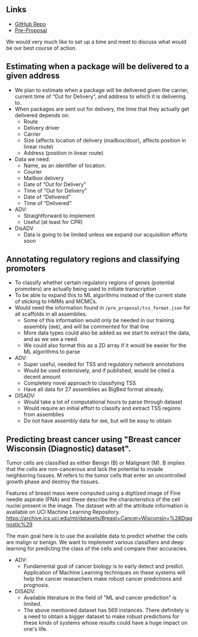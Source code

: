 ## Links

- [GitHub Repo](https://github.com/drosophominin/PH582-ML-Final_Project)
- [Pre-Proposal](https://docs.google.com/document/d/1BtWiQr21Crni3SstO6BSUOCDgrLlvCOQu6uzhpSgEAw/edit#)



We would very much like to set up a time and meet to discuss what would be our best course of action.

## Estimating when a package will be delivered to a given address
- We plan to estimate when a package will be delivered given the carrier, current time of “Out for Delivery”, and address to which it is delivering to.
- When packages are sent out for delivery, the time that they actually get delivered depends on:
	- Route
	- Delivery driver
	- Carrier
	- Size (affects location of delivery (mailbox/door), affects position in linear route)
	- Address (position in linear route)
- Data we need:
	- Name, as an identifier of location.
	- Courier
	- Mailbox delivery
	- Date of “Out for Delivery”
	- Time of “Out for Delivery”
	- Date of “Delivered”
	- Time of “Delivered”
- ADV:
	- Straightforward to implement
	- Useful (at least for CPR)
- DisADV
	- Data is going to be limited unless we expand our acquisition efforts soon

## Annotating regulatory regions and classifying promoters
- To classify whether certain regulatory regions of genes (potential promoters) are actually being used to initiate transcription
- To be able to expand this to ML algorithms instead of the current state of sticking to HMMs and MCMCs.
- Would need the information found in `/pre_proposal/tss_format.json` for all scaffolds in all assemblies.
	- Some of this information would only be needed in our training assembly (`dm6`), and will be commented for that line
	- More data types could also be added as we start to extract the data, and as we see a need
	- We could also format this as a 2D array if it would be easier for the ML algorithms to parse
- ADV:
	- Super useful, needed for TSS and regulatory network annotations
	- Would be used extensively, and if published, would be cited a decent amount
	- Completely novel approach to classifying TSS
	- Have all data for 27 assemblies as BigBed format already.
- DISADV:
	- Would take a lot of computational hours to parse through dataset
	- Would require an initial effort to classify and extract TSS regions from assemblies
	- Do not have assembly data for `dm6`, but will be easy to obtain

## Predicting breast cancer using "Breast cancer Wisconsin (Diagnostic) dataset".
Tumor cells are classified as either Benign (B) or Malignant (M). B implies that the cells are non-cancerous and lack the potential to invade neighboring tissues. M refers to the tumor cells that enter an uncontrolled growth phase and destroy the tissues.

Features of breast mass were computed using a digitized image of Fine needle aspirate (FNA) and these describe the characteristics of the cell nuclei present in the image. The dataset with all the attribute information is available on UCI Machine Learning Repository. https://archive.ics.uci.edu/ml/datasets/Breast+Cancer+Wisconsin+%28Diagnostic%29

The main goal here is to use the available data to predict whether the cells are malign or benign.
We want to implement various classifiers and deep learning for predicting the class of the cells and compare their accuracies.

- ADV:
	- Fundamental goal of cancer biology is to early detect and predict. Application of Machine Learning techniques on these systems will help the cancer researchers 	make robust cancer predictions and prognosis.
- DISADV:
	- Available literature in the field of "ML and cancer prediction" is limited.
	- The above mentioned dataset has 569 instances. There definitely is a need to obtain a bigger dataset to make robust predictions for these kinds of systems whose results could have a huge impact on one's life.

